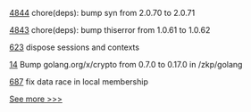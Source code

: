 
[4844](https://github.com/hyperledger/iroha/pull/4844) chore(deps): bump syn from 2.0.70 to 2.0.71

[4843](https://github.com/hyperledger/iroha/pull/4843) chore(deps): bump thiserror from 1.0.61 to 1.0.62

[623](https://github.com/hyperledger-labs/fabric-smart-client/pull/623) dispose sessions and contexts

[14](https://github.com/hyperledger-labs/zeto/pull/14) Bump golang.org/x/crypto from 0.7.0 to 0.17.0 in /zkp/golang

[687](https://github.com/hyperledger-labs/fabric-token-sdk/pull/687) fix data race in local membership


[See more >>>](https://start-here.hyperledger.org/pull-requests)

